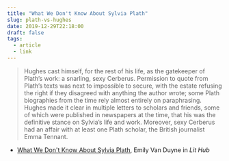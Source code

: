 ```yaml
---
title: "What We Don't Know About Sylvia Plath"
slug: plath-vs-hughes
date: 2019-12-29T22:18:00
draft: false
tags:
  - article
  - link
---
```


> Hughes cast himself, for the rest of his life, as the gatekeeper of Plath’s work: a snarling, sexy Cerberus. Permission to quote from Plath’s texts was next to impossible to secure, with the estate refusing the right if they disagreed with anything the author wrote; some Plath biographies from the time rely almost entirely on paraphrasing. Hughes made it clear in multiple letters to scholars and friends, some of which were published in newspapers at the time, that his was the definitive stance on Sylvia’s life and work. Moreover, sexy Cerberus had an affair with at least one Plath scholar, the British journalist Emma Tennant.

- [What We Don't Know About Sylvia Plath](https://lithub.com/what-we-dont-know-about-sylvia-plath/), Emily Van Duyne in _Lit Hub_
